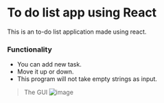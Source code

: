 # To do list app using React

This is an to-do list application made using react.

### Functionality 

* You can add new task.
* Move it up or down.
* This program will not take empty strings as input.


> The GUI
![image](https://github.com/ashan-medigodella/to-do-react/assets/57296166/c6a626bf-6021-4a97-9503-4081367c0783)
